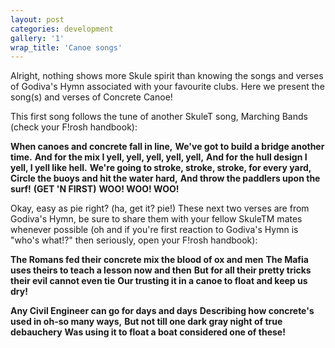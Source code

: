 ```yaml
---
layout: post
categories: development
gallery: '1'
wrap_title: 'Canoe songs'
---
```


Alright, nothing shows more Skule spirit than knowing the songs and verses of Godiva's Hymn associated with your favourite clubs. Here we present the song(s) and verses of Concrete Canoe!

This first song follows the tune of another SkuleT song, Marching Bands (check your F!rosh handbook):

**When canoes and concrete fall in line,**
**We've got to build a bridge another time.**
**And for the mix I yell, yell, yell, yell, yell,**
**And for the hull design I yell, I yell like hell.**
**We're going to stroke, stroke, stroke, for every yard,**
**Circle the buoys and hit the water hard,**
**And throw the paddlers upon the surf!**
**(GET 'N FIRST)**
**WOO! WOO! WOO!**

Okay, easy as pie right? (ha, get it? pie!) These next two verses are from Godiva's Hymn, be sure to share them with your fellow SkuleTM mates whenever possible (oh and if you're first reaction to Godiva's Hymn is "who's what!?" then seriously, open your F!rosh handbook):

**The Romans fed their concrete mix the blood of ox and men**
**The Mafia uses theirs to teach a lesson now and then**
**But for all their pretty tricks their evil cannot even tie**
**Our trusting it in a canoe to float and keep us dry!**

**Any Civil Engineer can go for days and days**
**Describing how concrete's used in oh-so many ways,**
**But not till one dark gray night of true debauchery**
**Was using it to float a boat considered one of these!**


